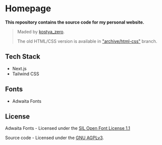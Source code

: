 # Homepage

**This repository contains the source code for my personal website.**

> Maded by [kostya_zero](https://github.com/kostya-zero). 
>
> The old HTML/CSS version is available in ["archive/html-css"](https://github.com/OctoBanon-Main/website/tree/archive/html-css) branch.

## Tech Stack

- Next.js
- Tailwind CSS

## Fonts

- Adwaita Fonts

## License

Adwaita Fonts - Licensed under the [SIL Open Font License 1.1](https://gitlab.gnome.org/GNOME/adwaita-fonts/-/blob/main/LICENSE)

Source code - Licensed under the [GNU AGPLv3](https://github.com/OctoBanon-Main/website/blob/main/LICENSE).